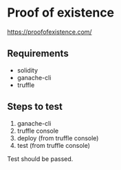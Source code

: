 # Proof of existence

https://proofofexistence.com/


## Requirements
 - solidity
 - ganache-cli
 - truffle

## Steps to test
 1. ganache-cli
 2. truffle console
 3. deploy (from truffle console)
 4. test (from truffle console)

Test should be passed.
